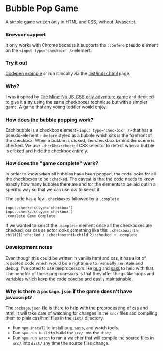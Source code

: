 # Bubble Pop Game
A simple game written only in HTML and CSS, without Javascript.

### Browser support
It only works with Chrome because it supports the `::before` pseudo element on the `<input type='checkbox' />` element.

### Try it out
[Codepen example](https://codepen.io/aoxrud/pen/gQbNGY) or run it locally via the [dist/index.html](dist/index.html) page.

### Why?
I was inspired by [The Mine: No JS, CSS only adventure game](https://codepen.io/jcoulterdesign/pen/NOMeEb) and decided to give it a try using the same checkboxes technique but with a simpler game. A game that any young toddler would enjoy.

### How does the bubble popping work?
Each bubble is a checkbox element `<input type='checkbox' />` that has a pseudo-element `::before` styled as a bubble which sits in the forefront of the checkbox.
When a bubble is clicked, the checkbox behind the scene is checked.
We use `.checkbox:checked` CSS selector to detect when a bubble is clicked and hide the checkbox entirely.

### How does the "game complete" work?
In order to know when all bubbles have been popped, the code looks for all the checkboxes to be `:checked`.
The caveat is that the code needs to know exactly how many bubbles there are and for the elements to be laid out in a specific way so that we can use css to select it.

The code has a few `.checkbox`es followed by a `.complete`

```
input.checkbox(type='checkbox')
input.checkbox(type='checkbox')
.complete Game Complete
```

If we wanted to select the `.complete` element once all the checkboxes are checked, our css selector looks something like this:
`.checkbox:nth-child(1):checked + .checkbox:nth-child(2):checked + .complete`


### Development notes
Even though this could be written in vanilla html and css, it has a lot of repeated code which would be a nightmare to manually maintain and debug.
I've opted to use preprocessors like [pug](https://pugjs.org) and [sass](https://sass-lang.com/) to help with that.
The benefits of these preprocessors is that they offer things like loops and variables which keep the code concise and easily maintainable.

### Why is there a `package.json` if the game doesn't have javascript?
The `package.json` file is there to help with the preprocessing of css and html.
It will take care of watching for changes in the `src/` files and compiling them to plain css/html files in the `dist/` directory.

- Run `npm install` to install pug, sass, and watch tools.
- Run `npm run build` to build the `src/` into the `dist/`.
- Run `npm run watch` to run a watcher that will compile the source files in `src/` into `dist/` any time the source files change.